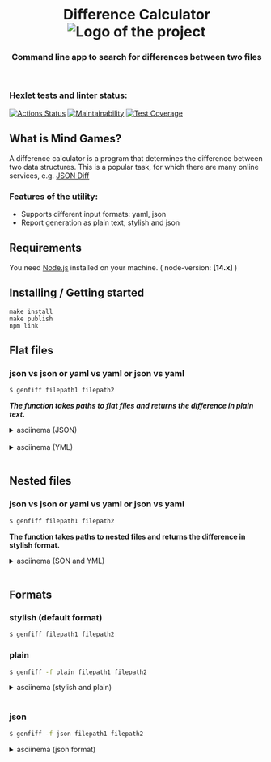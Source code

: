 <div align="center">
  <br>
  <h1>Difference Calculator<img align="center" src="https://img.icons8.com/nolan/64/compare.png" alt='Logo of the project'></h1>
  <h3>Command line app to search for differences between two files</h3>
</div>
<br>


### Hexlet tests and linter status:
[![Actions Status](https://github.com/Yar56/frontend-project-lvl2/workflows/hexlet-check/badge.svg)](https://github.com/Yar56/frontend-project-lvl2/actions)
[![Maintainability](https://api.codeclimate.com/v1/badges/df52d864992d3856d142/maintainability)](https://codeclimate.com/github/Yar56/frontend-project-lvl2/maintainability)
[![Test Coverage](https://api.codeclimate.com/v1/badges/df52d864992d3856d142/test_coverage)](https://codeclimate.com/github/Yar56/frontend-project-lvl2/test_coverage)

## What is Mind Games?
A difference calculator is a program that determines the difference between two data structures. This is a popular task, for which there are many online services, e.g. [JSON Diff](https://jsondiff.org/)

### Features of the utility:
  - Supports different input formats: yaml, json
  - Report generation as plain text, stylish and json

## Requirements
You need [Node.js](https://nodejs.org) installed on your machine. ( node-version: __[14.x]__ )

## Installing / Getting started

```shell
make install
make publish
npm link
```

## Flat files 
### json vs json or yaml vs yaml or json vs yaml
```bash
$ genfiff filepath1 filepath2
```
___The function takes paths to flat files and returns the difference in plain text.___

<details>
<summary>asciinema (JSON)</summary>

[![asciicast](https://asciinema.org/a/GoSCVL2KwXSG8sxkyGKH1MCQJ.svg)](https://asciinema.org/a/GoSCVL2KwXSG8sxkyGKH1MCQJ)
</details>
<br>


<details>
<summary>asciinema (YML)</summary>

[![asciicast](https://asciinema.org/a/388890.svg)](https://asciinema.org/a/388890)
</details>
<br>

## Nested files

### json vs json or yaml vs yaml or json vs yaml
```bash
$ genfiff filepath1 filepath2
```
__The function takes paths to nested files and returns the difference in stylish format.__

<details>
<summary>asciinema (SON and YML)</summary>

[![asciicast](https://asciinema.org/a/99Qo2PLkgX4yxtPlW9YrBlDqn.svg)](https://asciinema.org/a/99Qo2PLkgX4yxtPlW9YrBlDqn)
</details>
<br>


## Formats

### stylish (default format)
```bash
$ genfiff filepath1 filepath2
```
### plain
```bash
$ genfiff -f plain filepath1 filepath2
```

<details>
<summary>asciinema (stylish and plain)</summary>

[![asciicast](https://asciinema.org/a/KDWMIglTTOXFVclQlZMFSLeRP.svg)](https://asciinema.org/a/KDWMIglTTOXFVclQlZMFSLeRP)
</details>
<br>

### json
```bash
$ genfiff -f json filepath1 filepath2
```
<details>
<summary>asciinema (json format)</summary>

[![asciicast](https://asciinema.org/a/395432.svg)](https://asciinema.org/a/395432)
</details>